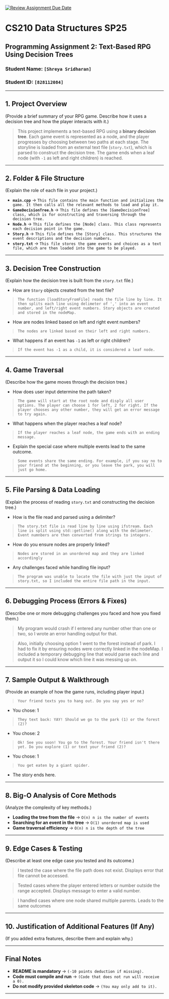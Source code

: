 [![Review Assignment Due Date](https://classroom.github.com/assets/deadline-readme-button-22041afd0340ce965d47ae6ef1cefeee28c7c493a6346c4f15d667ab976d596c.svg)](https://classroom.github.com/a/jIKk4bke)
# CS210 Data Structures SP25
## Programming Assignment 2: Text-Based RPG Using Decision Trees

### **Student Name:** `[Shreya Sridharan]`  
### **Student ID:** `[828112084]`  

---

## **1. Project Overview**
(Provide a brief summary of your RPG game. Describe how it uses a decision tree and how the player interacts with it.)

> This project implements a text-based RPG using a **binary decision tree**. Each game event is represented as a node, and the player progresses by choosing between two paths at each stage. The storyline is loaded from an external text file (`story.txt`), which is parsed to construct the decision tree. The game ends when a leaf node (with `-1` as left and right children) is reached.

---

## **2. Folder & File Structure**
(Explain the role of each file in your project.)

- **`main.cpp`** → `This file contains the main function and initializes the game. It then calls all the relevant methods to load and play it.`  
- **`GameDecisionTree.h`** → `This file defines the [GameDecisionTree] class, which is for ocnstructing and traversing through the decision tree.`  
- **`Node.h`** → `This file defines the [Node] class. This class represents each decision point in the game. `  
- **`Story.h`** → `This file defines the [Story] class. This structures the event descriptions and the decision numbers. `  
- **`story.txt`** → `This file stores the game events and choices as a text file, which are then loaded into the game to be played. `
---

## **3. Decision Tree Construction**
(Explain how the decision tree is built from the `story.txt` file.)

- How are `Story` objects created from the text file? 
>`The function [loadStoryFromFile] reads the file line by line. It then splits each line using delimeter of ',' into an event number, and left/right event numbers. Story objects are created and stored in the nodeMap.`
- How are nodes linked based on left and right event numbers? 
>`The nodes are linked based on their left and right numbers.` 
- What happens if an event has `-1` as left or right children?  
>`If the event has -1 as a child, it is considered a leaf node.`

---

## **4. Game Traversal**
(Describe how the game moves through the decision tree.)

- How does user input determine the path taken?  
>`The game will start at the root node and disply all user options. The player can choose 1 for left, 2 for right. If the player chooses any other number, they will get an error message to try again.`
- What happens when the player reaches a leaf node? 
>`If the player reaches a leaf node, the game ends with an ending message. `
- Explain the special case where multiple events lead to the same outcome.  
>`Some events share the same ending. For example, if you say no to your friend at the beginning, or you leave the park, you will just go home.`
---

## **5. File Parsing & Data Loading**
(Explain the process of reading `story.txt` and constructing the decision tree.)

- How is the file read and parsed using a delimiter?  
> `The story.txt file is read line by line using ifstream. Each line is split using std::getline() along with the delimeter. Event numnbers are then converted from strings to integers. `
- How do you ensure nodes are properly linked?  
> `Nodes are stored in an unordered map and they are linked accordingly`
- Any challenges faced while handling file input?  
>`The program was unable to locate the file with just the input of story.txt, so I included the entire file path in the input.`

---

## **6. Debugging Process (Errors & Fixes)**
(Describe one or more debugging challenges you faced and how you fixed them.)

> My program would crash if I entered any number other than one or two, so I wrote an error handling output for that. 

> Also, initially choosing option 1 went to the forest instead of park. I had to fix it by ensuring nodes were correctly linked in the nodeMap. I included a temporary debugging line that would parse each line and output it so I could know which line it was messing up on. 
---

## **7. Sample Output & Walkthrough**
(Provide an example of how the game runs, including player input.)
>`Your friend texts you to hang out. Do you say yes or no?`

- You chose: 1

>`They text back: YAY! Should we go to the park (1) or the forest (2)?`

- You chose: 2

> `Ok! See you soon! You go to the forest. Your friend isn't there yet. Do you explore (1) or text your friend (2)?`

- You chose: 1

> `You get eaten by a giant spider.`
- The story ends here.
---

## **8. Big-O Analysis of Core Methods**
(Analyze the complexity of key methods.)

- **Loading the tree from the file** → `O(n) n is the number of events`  
- **Searching for an event in the tree** → `O(1) unordered map is used`  
- **Game traversal efficiency** → `O(n) n is the depth of the tree`  

---

## **9. Edge Cases & Testing**
(Describe at least one edge case you tested and its outcome.)

> I tested the case where the file path does not exist. Displays error that file cannot be accessed. 

> Tested cases where the player entered letters or number outside the range accepted. Displays message to enter a valid number. 

>I handled cases where one node shared multiple parents. Leads to the same outcomes
---

## **10. Justification of Additional Features (If Any)**
(If you added extra features, describe them and explain why.)

---

## **Final Notes**
- **README is mandatory** → `(-10 points deduction if missing).`  
- **Code must compile and run** → `(Code that does not run will receive a 0).`  
- **Do not modify provided skeleton code** → `(You may only add to it).`  

---
